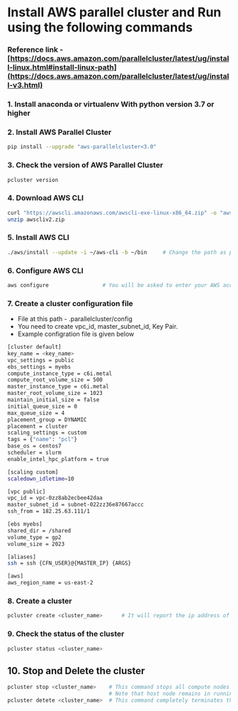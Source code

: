 
# Install AWS parallel cluster and Run using the following commands

### Reference link - [https://docs.aws.amazon.com/parallelcluster/latest/ug/install-linux.html#install-linux-path](https://docs.aws.amazon.com/parallelcluster/latest/ug/install-v3.html)

### 1. Install anaconda or virtualenv With python version 3.7 or higher 
### 2. Install AWS Parallel Cluster
```bash
pip install --upgrade "aws-parallelcluster<3.0"
```

### 3. Check the version of AWS Parallel Cluster
```bash
pcluster version
```

### 4. Download AWS CLI
```bash
curl "https://awscli.amazonaws.com/awscli-exe-linux-x86_64.zip" -o "awscliv2.zip"
unzip awscliv2.zip
```

### 5. Install AWS CLI
```bash
./aws/install --update -i ~/aws-cli -b ~/bin     # Change the path as per your requirement
```

### 6. Configure AWS CLI
```bash
aws configure                 # You will be asked to enter your AWS access key and secret key. Ask your admin for the same. You also need to have IAM access.
```

### 7. Create a cluster configuration file

* File at this path - .parallelcluster/config
* You need to create vpc_id, master_subnet_id, Key Pair.
* Example configration file is given below
```bash
[cluster default]
key_name = <key_name>
vpc_settings = public
ebs_settings = myebs
compute_instance_type = c6i.metal
compute_root_volume_size = 500
master_instance_type = c6i.metal
master_root_volume_size = 1023
maintain_initial_size = false
initial_queue_size = 0
max_queue_size = 4
placement_group = DYNAMIC
placement = cluster
scaling_settings = custom
tags = {"name": "pcl"}
base_os = centos7
scheduler = slurm
enable_intel_hpc_platform = true

[scaling custom]
scaledown_idletime=10

[vpc public]
vpc_id = vpc-0zz8ab2ecbee42daa
master_subnet_id = subnet-022zz36e87667accc
ssh_from = 182.25.63.111/1

[ebs myebs]
shared_dir = /shared
volume_type = gp2
volume_size = 2023

[aliases]
ssh = ssh {CFN_USER}@{MASTER_IP} {ARGS}

[aws]
aws_region_name = us-east-2
```

### 8. Create a cluster
```bash
pcluster create <cluster_name>      # It will report the ip address of the master node. ssh to the master node using the ip address.
```

### 9. Check the status of the cluster
```bash
pcluster status <cluster_name>
```

## 10. Stop and Delete the cluster
```bash
pcluster stop <cluster_name>    # This command stops all compute nodes. Ensure that the cluster is in STOPPED state using pcluster status command.
                                # Note that host node remains in running state while the cluster is stopped.
pcluster detete <cluster_name>  # This command completely terminates the cluster including all compute nodes, host node and the shared drive.
```
